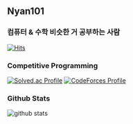 ## Nyan101

### 컴퓨터 & 수학 비슷한 거 공부하는 사람
[![Hits](https://hits.seeyoufarm.com/api/count/incr/badge.svg?url=https%3A%2F%2Fgithub.com%2Fnyan101)](https://hits.seeyoufarm.com)

### Competitive Programming
[![Solved.ac Profile](http://mazassumnida.wtf/api/v2/generate_badge?boj=nyan101)](https://solved.ac/nyan101)
<a href="https://codeforces.com/profile/nyan101" rel="nofollow"><img src="http://cf.leed.at?id=nyan101" alt="CodeForces Profile" style="max-width: 100%; vertical-align: top;;"></a>

### Github Stats
![github stats](https://github-readme-stats.vercel.app/api?username=nyan101&show_icons=true)
